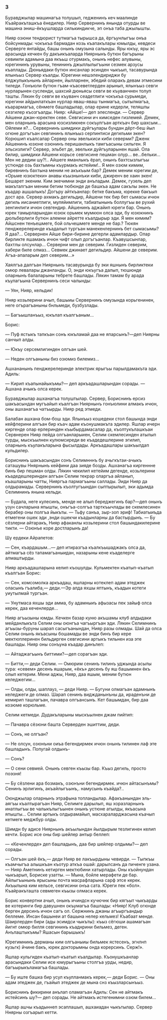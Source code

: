 ### 3

Буравджылар машинагъа толушып, гедженинъ кеч маалинде Къайракъташкъа ёнедилер.
Нияр Сервернинъ янында отурды ве машина эниш-ёкъушларда силькиндикче, эп онъа таба джылышты.

Нияр озюни тендюрист тутмагъа тырышса да, ёргъунлыгъы онъа бойсунмады: чокъкъа бармадан козь къапакълары юмылды, кевдеси Серверге янтайды, башы онынъ омузына салынды.
Яры юкъу, яры эс арасында кечкен бу дакъикъаларда Ниярнынъ бутюн багърыны севимли адамына даа якъьш отурмакъ, онынъ нефес алувыны, юрегининъ урувыны, тенининъ джыллылыгъыни сезмек арзусы къаплады.
Дюньядаки бутюн инсанлар эсинден чыкъып, тасавурында ялынъыз Сервер къалды.
Юрегини нешэлендириджи бу ёлджулыкънынъ айларнен, йылларнен, эбедий оларакъ девам этмесини тиледи.
Гонъюли бутюн гъам-къасеветлерден арынып, ялынъыз севги нурларынен сусленди, шахсий дюньясы севги ве къуванчнен толуп ташты.
Лякин бу севги ве къуванч сеадетлиги чокъкъа сурьмеди, юрегини айдынлаткъан нурлар яваш-яваш тынмагъа, сытылмагъа, къарармагъа, сёнмеге башладылар, олар ерине кедерли, теляшлы сезгилер къозгъалды.
Нияр: «Айше!— деп элесленди.
— Сервер Айшени джан-юректен севе.
Севгисини ич кимседен гизлемей.
Демек, мен оларнынъ арасына юзсизликнен сокъулгъан арткъач бир шахсым...
Ойлеми я?...
Сервернинъ шимдики дуйгъулары бундан дёрт-беш йыл огюне догъгъан севгининъ ялынъыз серпинтиси дегильми экен?
Корюшип къалсалар Сервер оны эвелькиси киби северми?
Дженк Айшенинъ юзюне озюнинъ перишанлыкъ тамгъасыны сильген.
Я эльсизлиги?
Сервер, эльбет де, эвельки дуйгъуларынен яшай.
Ола билир, шимдики Айшени корьсе севгисине пешман олур... ве...бельки...
Мен не дедим шу?!..
Айшеге яманлыкъ ёрап, онынъ бахтсызлыгъы устюнде озь бахтымны къурмакъ истейим!..
Я мен озюм кимим, биревнинъ бахтына меним не акъкъым бар?
Демек меним юрегим де, «Орьме юзюктеки» анавы къызнынъки киби, джиренч ве хаин экен!
Бешарет экеним.
Ким экечимни энди анъладым.
Демек, гузель деп макъталгъан меним бетим тюбюнде де башкъа адам сакълы экен.
Не къадар ашшалыкъ!
Догъру айткъанлар: бетке бакъма, юрекке бакъып дост ара.
Сервер ахмакъ дегильдир, Айшени тек бир бет сымасы ичюн дегиль иисаниетлиги, муляйимлиги, табиатынынъ боллугъы ве рухий зенгинлиги ичюн севгендир.
Айшенинъ аджайип юреги бар.
Онынъ юрек тамырларындан юзюк орьмек мумкюн олса эди, бу юзюкнинъ дюльберлиги бутюн алемни айретте къалдырыр эди.
Я мен кимим?
Айшснен тенъешмеге, бой ольчешмеге менде не бар.?
Тюкян пенджерелеринде къадалып тургъан манекенлернинъ бет сымасымы?
Я даа?...
Сервернен Айше бири-бирине дегерли адамлардыр.
Олар бирликте яшамакъ ичюн чифт олып догъгъанлар.
Къавушсынлар, бахтлы олсунлар...
Серверни мен де северим.
Гизлиден северим, хабери биле олмаз...
Севмек джинает дегильдир.
Айшени де северим.
Агъа-апаларым деп северим...»

Хаялгъа далгъан Ниярнынъ тасавурында бу эки яшнынъ бирликтеки омюр левалары джанланды.
О, энди юкъугъа далып, тюшюнде оларнынъ балаларыны тебрете башлады.
Лякин тамам бу арада къулагъына Сервернинъ сеси чалынды:

— Уян, Нияр, кельдик!

Нняр козьлерини ачып, башыиы Сервернинъ омузында корьгенинен, неге огърагъаныны бнльмеди, бузбузлады.

— Багъышланъыз, юкълап къалгъаным...

Борис:

— Пуф ястыкъ тапкъан сонъ юкъламай даа не япарсынъ?—деп Ниярны санчып алды.

— Юкъу серсемлигинден олгъан шей.

— Неден олгъаныны биз озюмиз билемиз...

Ашхананынъ пенджерелеринде электрик ярыгъы парылдамакъта эди.
Адиль:

— Кирип къапынайыкъмы?— деп аркъадашларындан сорады.
— Ашхана ачыкъ олса керек.

Буравджылар ашханагъа толуштылар.
Сервер, Бориснинъ ерсиз шакъасындан мугъайып къалгъан Ниярнынъ гонъюлини алмакъ ичюн, оны ашханагъа чатъырды.
Нияр ред этмеди.

Балабан ашхана бом-бош эди.
Ялынъыз кошедеки стол башында энди кейфлерини алгъан бир къач адам къонушмакъта эдилер.
Яшлар ичерн киргенде олар ерлеринден къыбырдамасалар да, къолтукълашкъаи Сервнерен Нияр пейда олгъанларыиен, Селим скемлесинден атылып турды, мыскъылнен кулюмсиреди ве къадедешлерине эгилип, оларнынъ къулакъларына фысылдады.
Аркъадашлары шакъылдап кульдилер.

Бориснинъ шакъасындан сонъ Селимнннъ бу ачьгкътаи-ачыкъ саташувы Ннярнынъ кейфини даа зияде бозды.
Ашханагъа киргеннне бинъ бир пешман олды.
Лякин чекилип кетейим дегенде, козьлерини къадедешлеринден алгъан Селим текрар оларгъа айланып, къашларыны чатты, Нияргъа пармагъыны саллады.
Эиди Нияр да олдырамады.
Сервернинъ къолтугъындан сыптырылып, эки адымда Селимнинъ янына кельди.

— Будала, неге кулесинъ, менде не алып береджегинъ бар?—деп онынъ узун сачларына япышты, онъгъа-солгъа тарткъычлады ве скемлесинен берабер оны полгъа йыкъты.
— Тьфу санъа, зыр-зоп эриф!
Табиатыиъда етмегени ошек эди ,энди ошекчи къадынларны да бастырдынъ.
— Бу сёзлерни айтаракъ, Нияр афаканлы козьлерини стол башындакилерине тикти.
— Озюнъе коре достларынъ да!

Шу ердеки Айрапетов:

— Сен, къардашым...— деп итиразгъа къалкъышаджакъ олса да, айтмагъа сёз тапамагъаныидан, назарыны кене къаделерге алмаштырды.

Нияр аркъадашларына келип къошулды.
Кульмектен къатып-къатып къалгъан Борис:

— Сен, комсомолка аркъадаш, яшларны котеклеп адам этеджек оласынъ гъалиба,— деди.—Эр алда яхшы яптынъ, къадын котеги уиутылмай тургъан.

— Унутмаса яхшы эди амма, бу адамныиъ афызасы пек зайыф олса керек, даа кеченлерде...

Нияр агъызыны юмды.
Кечкен базар куню акъшамы клуб алдыдаки мейданлыкъта Селим оны оюнгъа чагъыргъан эди.
Лякин Селимнинъ агъызы-буруны шарап сасыгъанындан, Нияр разы олмады.
Шай да олса Селим онынъ якъасыны бошамады ве энди бинъ бир кере мектюплеринен бильдирген севгисини артыкъ тильнен иза эте башлады.
Нияр оны сонъуна къадар динълеп:

— Айтаджагъынъ биттими?—деп сорагъан эди.

— Битти,— деди Селим.
— Омюрим сенинъ тилинъ уджында асылы тура:
«севем» десенъ яшарым, «ёкъ» десенъ бу яш башымнен ёкъ олып кетерим.
Мени аджы, Нияр, даа яшым, меним бутюн келеджегим...

— Олды, олды, шаплауз, — деди Нияр.
— Бугуни олмагъан адамнынъ келеджеги де олмаз.
Шарап сенинъ виджданынъны да, ираденъни де кемирип ташлагъан, пачавра олгъансынъ.
Кет башымдан, бир даа козюме корюльме.

Селим кетмеди.
Дудакъларыны мыскъылнен джам пийтип:

— Пачавра сёзюни башта Серверден эшиттим, деди.

— Сонъ, не олгъан?

— Не олсун, озюнъни оиъа бегендирмек ичюн онынъ тилинен лаф эте башладынъ.
Попугай олдынъ-

— Сонъ?

— О сени севмей.
Онынъ севген къызы бар.
Къыз дегиль, просто поэзня!

— Бу сёзлени ара бозмакъ, озюнъни бегендирмек.
ичюн айтасынъмы?
Сенинъ эрлигинъ, акъайлыгъынъ,. намусынъ къайда?..

Оюнджылар оларнынъ этрафына топландылар.
Афакъанындан эль-аягъы къалтырагъан Нияр, Селимге дарылып, яш хоразларнынъ инатлыгъы ве чалыкълыгъынен онынъ устюне атылды, якъасына япышты...
Селим артыкъ олдырамайып, масхараларджасына къачып кетмеге меджбур олды.

Шимдн бу адисе Ниярнынъ акъылындан йылдырым тезлигинен келип кечти.
Борис исе оны бир шейлер антыр беллеп:

— «Кеченлерде» деп башладынъ, даа бир шейлер олдымы?— деп сорады.

— Олгъан шей ёкъ,— деди Нияр ве лакъырдыны чевирди.
— Тыпкъы къамчыгъа алышкъан къотур аткъа ошай: дарылсанъ да пиченге узана.
— Нияр Аметнинъ кетирген мектюбини хатырлады.
Оны къойнундан чыкъарып, Бориске узатты.
— Мына, бойле мерафети де бар.
Айлыгъынынъ ярысыны почта масрафларына сарф этсе керек.
Акъылына ким кельсе, севгисини онъа сата.
Юреги пек «бол».
Къайракъташта севмеген къызы олмаса керек.

Борис конвертни ачып, онынъ ичиндсн кучючнк бир кягъыт чыкъарды ве котеринги бир давушнен окъумагъа башлады:
«Нияр!
Клуб огюнде берген дерсинъ ичюн сагъ ол.
Сержнинъ джаны агъыргъандыр беллеме.
Инсан башынеи ат башына нелер кельмез!
Къабаат менде.
Шаирлерден бири (ады эсимдси чыкъты): къыз сёгюши ашамагъан йигнт омюр билля севгининъ къаднрини бильмез, деген.
Анълаштыкъмы?
Яшасын барышыкъ!

Юрегимнинъ дерманы ким олгъаныиы бильмек ястесенъ, эгнлнп кузьгк) йчине бакъ, юрек докторымны онда корерсинъ.
Серж!».

Яшлар кульгиден къатып-къатып къалдылар.
Къонушкъанлар арасындаки Селим исе юмурыгъыны столгъа урды, недир, багъырыкъламагъа башлады.

— Бу иште башка бир усул къулланмакъ керек,— деди Борис.
— Оны адам этеджек де, гъайып этеджек де мына снз къызларсынъыз.

Бориснинъ фикирини анълап оламагъан Адиль: Сен не айтмакъ истейсинъ шу?— деп сорады.
Не айтмакъ истегенимни озюм билем...

Яшлар ашчы къадыннеп эсаплашып, ашхаиадан чыкътылар.
Сервер Ннярны озгъарып кетти.
